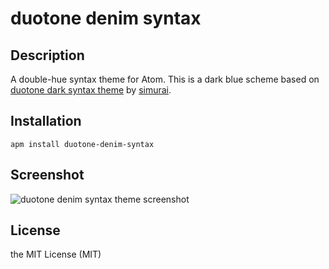 # duotone denim syntax

## Description

A double-hue syntax theme for Atom.
This is a dark blue scheme based on [duotone dark syntax theme](https://github.com/simurai/duotone-dark-syntax) by [simurai](https://github.com/simurai).

## Installation

```shell
apm install duotone-denim-syntax
```

## Screenshot

![duotone denim syntax theme screenshot](https://cdn.rawgit.com/varemenos/duotone-denim-syntax/master/screenshot.png)

## License

the MIT License (MIT)

